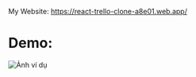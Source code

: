 My Website: https://react-trello-clone-a8e01.web.app/

# Demo:
![Ảnh ví dụ](https://github.com/thairyo/react-trello-clone/blob/master/front-end/public/trello-clone.gif)
